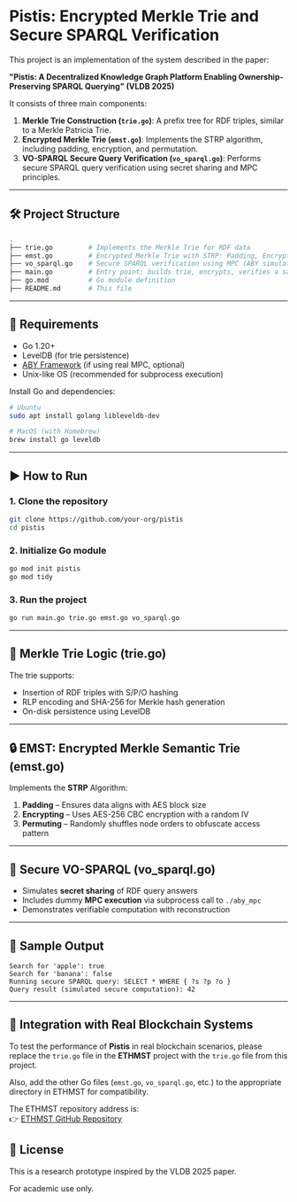 
# Pistis: Encrypted Merkle Trie and Secure SPARQL Verification

This project is an implementation of the system described in the paper:

**"Pistis: A Decentralized Knowledge Graph Platform Enabling Ownership-Preserving SPARQL Querying" (VLDB 2025)**

It consists of three main components:

1. **Merkle Trie Construction (`trie.go`)**: A prefix tree for RDF triples, similar to a Merkle Patricia Trie.
2. **Encrypted Merkle Trie (`emst.go`)**: Implements the STRP algorithm, including padding, encryption, and permutation.
3. **VO-SPARQL Secure Query Verification (`vo_sparql.go`)**: Performs secure SPARQL query verification using secret sharing and MPC principles.

---

## 🛠 Project Structure

```bash
.
├── trie.go         # Implements the Merkle Trie for RDF data
├── emst.go         # Encrypted Merkle Trie with STRP: Padding, Encrypting, Permuting
├── vo_sparql.go    # Secure SPARQL verification using MPC (ABY simulated)
├── main.go         # Entry point: builds trie, encrypts, verifies a sample query
├── go.mod          # Go module definition
├── README.md       # This file
```

---

## 🧱 Requirements

- Go 1.20+
- LevelDB (for trie persistence)
- [ABY Framework](https://encrypto.de/code/ABY) (if using real MPC, optional)
- Unix-like OS (recommended for subprocess execution)

Install Go and dependencies:

```bash
# Ubuntu
sudo apt install golang libleveldb-dev

# MacOS (with Homebrew)
brew install go leveldb
```

---

## ▶️ How to Run

### 1. Clone the repository

```bash
git clone https://github.com/your-org/pistis
cd pistis
```

### 2. Initialize Go module

```bash
go mod init pistis
go mod tidy
```

### 3. Run the project

```bash
go run main.go trie.go emst.go vo_sparql.go
```

---

## 🔐 Merkle Trie Logic (trie.go)

The trie supports:
- Insertion of RDF triples with S/P/O hashing
- RLP encoding and SHA-256 for Merkle hash generation
- On-disk persistence using LevelDB

---

## 🔒 EMST: Encrypted Merkle Semantic Trie (emst.go)

Implements the **STRP** Algorithm:

1. **Padding** – Ensures data aligns with AES block size
2. **Encrypting** – Uses AES-256 CBC encryption with a random IV
3. **Permuting** – Randomly shuffles node orders to obfuscate access pattern

---

## 🔎 Secure VO-SPARQL (vo_sparql.go)

- Simulates **secret sharing** of RDF query answers
- Includes dummy **MPC execution** via subprocess call to `./aby_mpc`
- Demonstrates verifiable computation with reconstruction

---

## 🧪 Sample Output

```
Search for 'apple': true
Search for 'banana': false
Running secure SPARQL query: SELECT * WHERE { ?s ?p ?o }
Query result (simulated secure computation): 42
```

---

## 🔬 Integration with Real Blockchain Systems

To test the performance of **Pistis** in real blockchain scenarios, please replace the `trie.go` file in the **ETHMST** project with the `trie.go` file from this project.

Also, add the other Go files (`emst.go`, `vo_sparql.go`, etc.) to the appropriate directory in ETHMST for compatibility.

The ETHMST repository address is:  
👉 [ETHMST GitHub Repository](https://github.com/garlicZhou/ETHMST)

## 📂 License

This is a research prototype inspired by the VLDB 2025 paper.

For academic use only.
